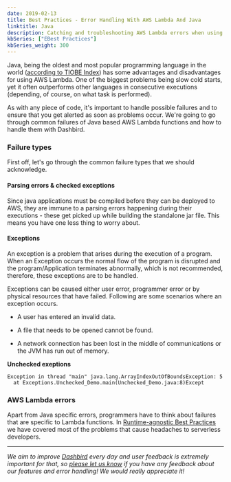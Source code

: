 ```yaml
---
date: 2019-02-13
title: Best Practices - Error Handling With AWS Lambda And Java
linktitle: Java
description: Catching and troubleshooting AWS Lambda errors when using Java.
kbSeries: ["EBest Practices"]
kbSeries_weight: 300
---
```


Java, being the oldest and most popular programming language in the world (<a href='https://www.tiobe.com/tiobe-index/' target="_blank">according to TIOBE Index</a>) has some advantages and disadvantages for using AWS Lambda. One of the biggest problems being slow cold starts, yet it often outperforms other languages in consecutive executions (depending, of course, on what task is performed).

As with any piece of code, it's important to handle possible failures and to ensure that you get alerted as soon as problems occur. We're going to go through common failures of Java based AWS Lambda functions and how to handle them with Dashbird.

### Failure types

First off, let's go through the common failure types that we should acknowledge.

#### Parsing errors & checked exceptions

Since java applications must be compiled before they can be deployed to AWS, they are immune to a parsing errors happening during their executions - these get picked up while building the standalone jar file. This means you have one less thing to worry about.

#### Exceptions

An exception is a problem that arises during the execution of a program. When an Exception occurs the normal flow of the program is disrupted and the program/Application terminates abnormally, which is not recommended, therefore, these exceptions are to be handled.

Exceptions can be caused either user error, programmer error or by physical resources that have failed. Following are some scenarios where an exception occurs.

 * A user has entered an invalid data.

 * A file that needs to be opened cannot be found.

 * A network connection has been lost in the middle of communications or the JVM has run out of memory.


 **Unchecked exeptions**

```
Exception in thread "main" java.lang.ArrayIndexOutOfBoundsException: 5
  at Exceptions.Unchecked_Demo.main(Unchecked_Demo.java:8)Except
```

### AWS Lambda errors

Apart from Java specific errors, programmers have to think about failures that are specific to Lambda functions. In <a href="/docs/best-practices-and-common-use-cases/runtime-agnostic/">Runtime-agnostic Best Practices</a> we have covered most of the problems that cause headaches to serverless developers.

---

_We aim to improve [Dashbird](https://dashbird.io/) every day and user feedback is extremely important for that, so [please let us know](mailto:support@dashbird.io) if you have any feedback about our features and error handling! We would really appreciate it!_

